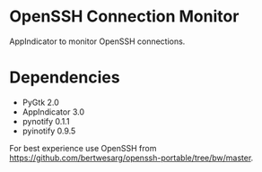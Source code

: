 OpenSSH Connection Monitor
==========================

AppIndicator to monitor OpenSSH connections.

Dependencies
============

 - PyGtk 2.0
 - AppIndicator 3.0
 - pynotify 0.1.1
 - pyinotify 0.9.5

For best experience use OpenSSH from https://github.com/bertwesarg/openssh-portable/tree/bw/master.
